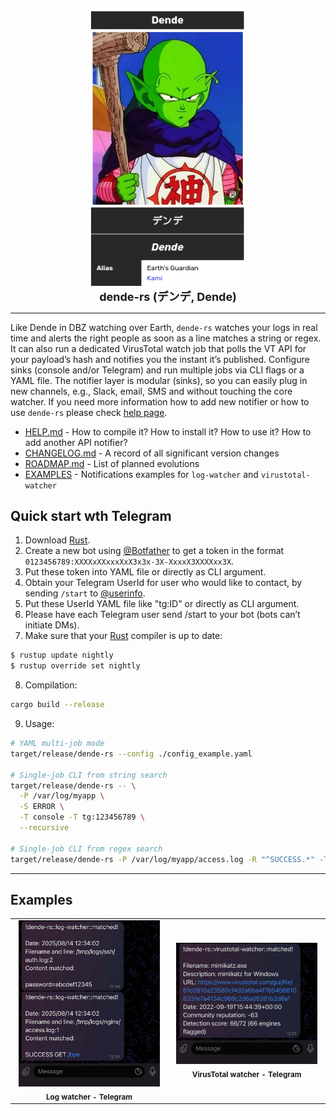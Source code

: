 <p align="center">
    <picture>
        <img src="img/dende.png" alt="dende logo" width='250' />
    </picture>
    <br>
    <strong style="font-size: large;">dende-rs (デンデ, Dende)</strong>
</p>

<hr />

Like Dende in DBZ watching over Earth, `dende-rs` watches your logs in real time and alerts the right people as soon as a line matches a string or regex. It can also run a dedicated VirusTotal watch job that polls the VT API for your payload’s hash and notifies you the instant it’s published. Configure sinks (console and/or Telegram) and run multiple jobs via CLI flags or a YAML file. The notifier layer is modular (sinks), so you can easily plug in new channels, e.g., Slack, email, SMS and without touching the core watcher. If you need more information how to add new notifier or how to use `dende-rs` please check [help page](HELP.md).

- [HELP.md](HELP.md) - How to compile it? How to install it? How to use it? How to add another API notifier?
- [CHANGELOG.md](CHANGELOG.md) - A record of all significant version changes
- [ROADMAP.md](ROADMAP.md) - List of planned evolutions
- [EXAMPLES](#examples) - Notifications examples for `log-watcher` and `virustotal-watcher`

## Quick start wth Telegram

1. Download [Rust](https://www.rust-lang.org/tools/install).
2. Create a new bot using [@Botfather](https://core.telegram.org/bots/tutorial#obtain-your-bot-token) to get a token in the format `0123456789:XXXXxXXxxxXxX3x3x-3X-XxxxX3XXXXxx3X`.
3. Put these token into YAML file or directly as CLI argument.
4. Obtain your Telegram UserId for user who would like to contact, by sending `/start` to [@userinfo](https://telegram.me/userinfobot).
5. Put these UserId YAML file like "tg:ID" or directly as CLI argument.
6. Please have each Telegram user send /start to your bot (bots can’t initiate DMs).
7. Make sure that your [Rust](https://www.rust-lang.org/tools/install) compiler is up to date:

```bash
$ rustup update nightly
$ rustup override set nightly
```

8. Compilation:

```bash
cargo build --release
```

9. Usage:

```bash
# YAML multi-job mode
target/release/dende-rs --config ./config_example.yaml

# Single-job CLI from string search
target/release/dende-rs -- \
  -P /var/log/myapp \
  -S ERROR \
  -T console -T tg:123456789 \
  --recursive

# Single-job CLI from regex search
target/release/dende-rs -P /var/log/myapp/access.log -R "^SUCCESS.*" -T tg:123456789
```

<hr />

## Examples 

<table>
  <tr>
    <td align="center" width="50%">
      <img src="img/telegram-example-log-watcher.png" alt="Log watcher - Telegram" width="95%"><br/>
      <sub><b>Log watcher - Telegram</b></sub>
    </td>
    <td align="center" width="50%">
      <img src="img/telegram-example-virustotal-watcher.png" alt="VirusTotal watcher - Telegram" width="95%"><br/>
      <sub><b>VirusTotal watcher - Telegram</b></sub>
    </td>
  </tr>
</table>